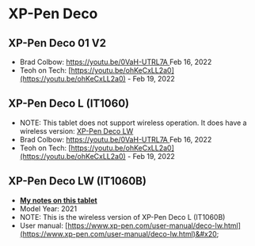 # XP-Pen Deco

## XP-Pen Deco 01 V2

* Brad Colbow: [https://youtu.be/0VaH-UTRL7A ](https://youtu.be/0VaH-UTRL7A)Feb 16, 2022
* Teoh on Tech: [https://youtu.be/ohKeCxLL2a0](https://youtu.be/ohKeCxLL2a0) - Feb 19, 2022

## XP-Pen Deco L (IT1060)

* NOTE: This tablet does not support wireless operation. It does have a wireless version: [XP-Pen Deco LW](broken-reference) &#x20;
* Brad Colbow: [https://youtu.be/0VaH-UTRL7A ](https://youtu.be/0VaH-UTRL7A)Feb 16, 2022
* Teoh on Tech: [https://youtu.be/ohKeCxLL2a0](https://youtu.be/ohKeCxLL2a0) - Feb 19, 2022

## XP-Pen Deco LW (IT1060B)

* [**My notes on this tablet**](xp-pen-deco-lw-it1060b/7p-notes-xp-pen-deco-lw-it1060b.md)&#x20;
* Model Year: 2021
* NOTE: This is the wireless version of XP-Pen Deco L (IT1060B)&#x20;
* User manual: [https://www.xp-pen.com/user-manual/deco-lw.html](https://www.xp-pen.com/user-manual/deco-lw.html)&#x20;
